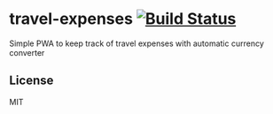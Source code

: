 # travel-expenses [![Build Status](https://travis-ci.org/hendriklammers/travel-expenses.svg?branch=master)](https://travis-ci.org/hendriklammers/travel-expenses)

Simple PWA to keep track of travel expenses with automatic currency converter

## License

MIT
